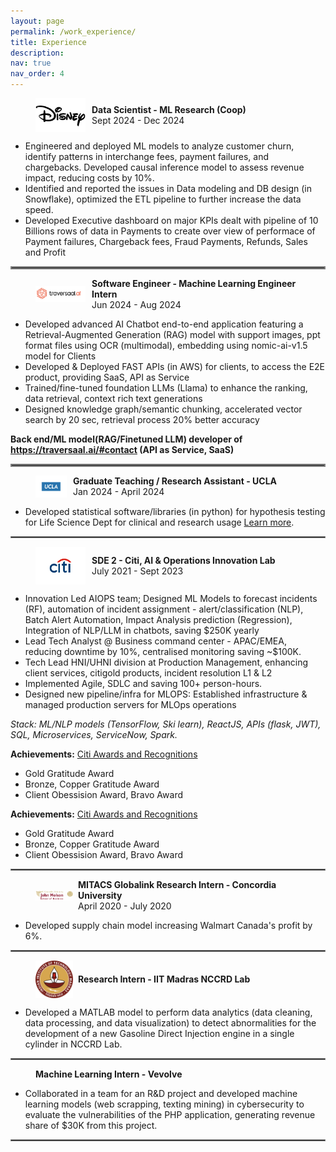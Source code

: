```yaml
---
layout: page
permalink: /work_experience/
title: Experience
description: 
nav: true
nav_order: 4
---
```


<figure style="display: flex; align-items: center;">
    <img src="../assets/img/disney.jpg" alt="Disney Logo" style="width:80px; margin-right: 10px;"/>
    <figcaption>
        <b>Data Scientist - ML Research (Coop) </b><br>
        Sept 2024 - Dec 2024
    </figcaption>
</figure>

 - Engineered and deployed ML models to analyze customer churn, identify patterns in interchange fees, payment failures, and chargebacks. Developed causal inference model to assess revenue impact, reducing costs by 10%.
 - Identified and reported the issues in Data modeling and DB design (in Snowflake), optimized the ETL pipeline to further increase the data speed.
 - Developed Executive dashboard on major KPIs dealt with pipeline of 10 Billions rows of data in Payments to create over view of performace of Payment failures, Chargeback fees, Fraud Payments, Refunds, Sales and Profit

<hr style="border:2px solid gray">

<figure style="display: flex; align-items: center;">
    <img src="../assets/img/traversaal.png" alt="traversaal Logo" style="width:80px; margin-right: 10px;"/>
    <figcaption>
        <b>Software Engineer - Machine Learning Engineer Intern</b><br>
        Jun 2024 - Aug 2024
    </figcaption>
</figure>

 - Developed advanced AI Chatbot end-to-end application featuring a Retrieval-Augmented Generation (RAG) model with
support images, ppt format files using OCR (multimodal), embedding using nomic-ai-v1.5 model for Clients
 - Developed & Deployed FAST APIs (in AWS) for clients, to access the E2E product, providing SaaS, API as Service
 - Trained/fine-tuned foundation LLMs (Llama) to enhance the ranking, data retrieval, context rich text generations
 - Designed knowledge graph/semantic chunking, accelerated vector search by 20 sec, retrieval process 20% better accuracy

<b> Back end/ML model(RAG/Finetuned LLM) developer of https://traversaal.ai/#contact (API as Service, SaaS) </b>



<hr style="border:2px solid gray">

<figure style="display: flex; align-items: center;">
    <img src="../assets/img/ucla.png" alt="UCLA Logo" style="width:50px; margin-right: 10px;"/>
    <figcaption>
        <b>Graduate Teaching / Research Assistant - UCLA</b><br>
        Jan 2024 - April 2024
    </figcaption>
</figure>

- Developed statistical software/libraries (in python) for hypothesis testing for Life Science Dept for clinical and research usage [Learn more](https://pypi.org/project/statistics-library/).

<hr style="border:1px solid gray">

<figure style="display: flex; align-items: center;">
    <img src="../assets/img/citi.png" alt="Citi Logo" style="width:80px; margin-right: 10px;"/>
    <figcaption>
        <b>SDE 2 - Citi, AI & Operations Innovation Lab</b><br>
        July 2021 - Sept 2023
    </figcaption>
</figure>

- Innovation Led AIOPS team; Designed ML Models to forecast incidents (RF), automation of incident assignment -
alert/classification (NLP), Batch Alert Automation, Impact Analysis prediction (Regression), Integration of NLP/LLM in chatbots, saving $250K yearly
- Lead Tech Analyst @ Business command center - APAC/EMEA, reducing downtime by 10%, centralised monitoring saving ~$100K.
- Tech Lead HNI/UHNI division at Production Management, enhancing client services, citigold products, incident resolution L1 & L2 
- Implemented Agile, SDLC and  saving 100+ person-hours.
-  Designed new pipeline/infra for MLOPS: Established infrastructure & managed production servers for MLOps operations

<i>Stack: ML/NLP models (TensorFlow, Ski learn), ReactJS, APIs (flask, JWT), SQL, Microservices, ServiceNow, Spark.</i>

**Achievements:** [Citi Awards and Recognitions](https://drive.google.com/file/d/1vz_iv6zuMCkshuL85D0IB-uaBy-M19_y/view?usp=sharing)
- Gold Gratitude Award
- Bronze, Copper Gratitude Award
- Client Obessision Award, Bravo Award

**Achievements:** [Citi Awards and Recognitions](https://drive.google.com/file/d/1vz_iv6zuMCkshuL85D0IB-uaBy-M19_y/view?usp=sharing)
- Gold Gratitude Award
- Bronze, Copper Gratitude Award
- Client Obessision Award, Bravo Award

<hr style="border:1px solid gray">

<figure style="display: flex; align-items: center;">
     <img src="../assets/img/concord.png" alt="Concord Logo" style="width:60px; margin-right: 8px;"/>
    <figcaption>
        <b>MITACS Globalink Research Intern - Concordia University</b><br>
        April 2020 - July 2020
    </figcaption>
</figure>

- Developed supply chain model increasing Walmart Canada's profit by 6%.

<hr style="border:1px solid gray">

<figure style="display: flex; align-items: center;">
    <img src="../assets/img/iitm.png" alt="Concord Logo" style="width:60px; margin-right: 8px;"/>
    <figcaption>
        <b>Research Intern - IIT Madras NCCRD Lab</b>
    </figcaption>
</figure>

- Developed a MATLAB model to perform data analytics (data cleaning, data processing, and data visualization) to detect abnormalities for the development of a new Gasoline Direct Injection engine in a single cylinder in NCCRD Lab.


<hr style="border:1px solid gray">

<figure style="display: flex; align-items: center;">
    <figcaption>
        <b>Machine Learning Intern - Vevolve</b>
    </figcaption>
</figure>

- Collaborated in a team for an R&D project and developed machine learning models (web scrapping, texting mining) in cybersecurity to evaluate the vulnerabilities of the PHP application, generating revenue share of $30K from this project.

<hr style="border:1px solid gray">

